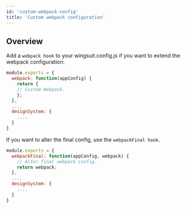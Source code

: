```yaml
---
id: 'custom-webpack-config'
title: 'Custom webpack configuration'
---
```


## Overview

Add a `webpack hook` to your wingsuit.config.js if you want to extend the webpack configuration:
 
```js
module.exports = {
  webpack: function(appConfig) {
    return {
    // Custom Webpack.
    };
  },
  ....
  designSystem: {
    ....
  }
}
``` 
If you want to alter the final config, use the `webpackFinal hook`.

```js
module.exports = {
  webpackFinal: function(appConfig, webpack) {
    // Alter final webpack config.
    return webpack; 
  },
  ....
  designSystem: {
    ....
  }
}
``` 